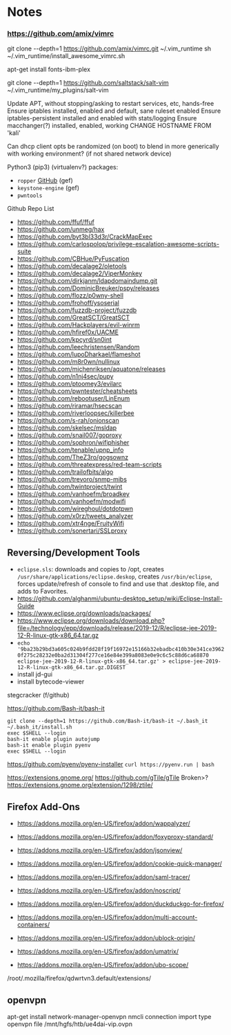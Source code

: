 # Notes


### https://github.com/amix/vimrc
git clone --depth=1 https://github.com/amix/vimrc.git ~/.vim_runtime
sh ~/.vim_runtime/install_awesome_vimrc.sh

apt-get install fonts-ibm-plex

git clone --depth=1 https://github.com/saltstack/salt-vim ~/.vim_runtime/my_plugins/salt-vim


Update APT, without stopping/asking to restart services, etc, hands-free
Ensure iptables installed, enabled and default, sane ruleset enabled
Ensure iptables-persistent installed and enabled with stats/logging
Ensure macchanger(?) installed, enabled, working
CHANGE HOSTNAME FROM 'kali'

Can dhcp client opts be randomized (on boot) to blend in more generically with working environment? (if not shared network device)


Python3 (pip3) (virtualenv?) packages:
- `ropper` [GitHub](https://github.com/sashs/Ropper) (gef)
- `keystone-engine` (gef)
- `pwntools`

Github Repo List
- https://github.com/ffuf/ffuf
- https://github.com/unmeg/hax
- https://github.com/byt3bl33d3r/CrackMapExec
- https://github.com/carlospolop/privilege-escalation-awesome-scripts-suite
- https://github.com/CBHue/PyFuscation
- https://github.com/decalage2/oletools
- https://github.com/decalage2/ViperMonkey
- https://github.com/dirkjanm/ldapdomaindump.git
- https://github.com/DominicBreuker/pspy/releases
- https://github.com/flozz/p0wny-shell
- https://github.com/frohoff/ysoserial
- https://github.com/fuzzdb-project/fuzzdb
- https://github.com/GreatSCT/GreatSCT
- https://github.com/Hackplayers/evil-winrm
- https://github.com/hfiref0x/UACME
- https://github.com/kpcyrd/sn0int
- https://github.com/leechristensen/Random
- https://github.com/lupoDharkael/flameshot
- https://github.com/m8r0wn/nullinux
- https://github.com/michenriksen/aquatone/releases
- https://github.com/n1nj4sec/pupy
- https://github.com/ptoomey3/evilarc
- https://github.com/pwntester/cheatsheets
- https://github.com/rebootuser/LinEnum
- https://github.com/riramar/hsecscan
- https://github.com/riverloopsec/killerbee
- https://github.com/s-rah/onionscan
- https://github.com/skelsec/msldap
- https://github.com/snail007/goproxy
- https://github.com/sophron/wifiphisher
- https://github.com/tenable/upnp_info
- https://github.com/TheZ3ro/gogsownz
- https://github.com/threatexpress/red-team-scripts
- https://github.com/trailofbits/algo
- https://github.com/trevoro/snmp-mibs
- https://github.com/twintproject/twint
- https://github.com/vanhoefm/broadkey
- https://github.com/vanhoefm/modwifi
- https://github.com/wireghoul/dotdotpwn
- https://github.com/x0rz/tweets_analyzer
- https://github.com/xtr4nge/FruityWifi
- https://github.com/sonertari/SSLproxy

## Reversing/Development Tools

- `eclipse.sls`: downloads and copies to /opt, creates `/usr/share/applications/eclipse.deskop`, creates `/usr/bin/eclipse`, forces update/refresh of console to find and use that .desktop file, and adds to Favorites.  
- https://github.com/alghanmi/ubuntu-desktop_setup/wiki/Eclipse-Install-Guide
- https://www.eclipse.org/downloads/packages/
- https://www.eclipse.org/downloads/download.php?file=/technology/epp/downloads/release/2019-12/R/eclipse-jee-2019-12-R-linux-gtk-x86_64.tar.gz
- `echo '9ba23b29bd3a605c024b9fdd28f19f16972e15166b32ebadbc410b30e341ce39620f275c28232e0ba2d31304f277ce16e84e399a8083e0e9c6c5c88d6ca68870  eclipse-jee-2019-12-R-linux-gtk-x86_64.tar.gz' > eclipse-jee-2019-12-R-linux-gtk-x86_64.tar.gz.DIGEST`
- install jd-gui
- install bytecode-viewer



stegcracker (f/github)


https://github.com/Bash-it/bash-it
```
git clone --depth=1 https://github.com/Bash-it/bash-it ~/.bash_it
~/.bash_it/install.sh
exec $SHELL --login
bash-it enable plugin autojump
bash-it enable plugin pyenv
exec $SHELL --login
```

https://github.com/pyenv/pyenv-installer
`curl https://pyenv.run | bash`

https://extensions.gnome.org/
https://github.com/gTile/gTile
Broken>? https://extensions.gnome.org/extension/1298/ztile/

## Firefox Add-Ons

- https://addons.mozilla.org/en-US/firefox/addon/wappalyzer/
- https://addons.mozilla.org/en-US/firefox/addon/foxyproxy-standard/
- https://addons.mozilla.org/en-US/firefox/addon/jsonview/
- https://addons.mozilla.org/en-US/firefox/addon/cookie-quick-manager/
- https://addons.mozilla.org/en-US/firefox/addon/saml-tracer/

- https://addons.mozilla.org/en-US/firefox/addon/noscript/
- https://addons.mozilla.org/en-US/firefox/addon/duckduckgo-for-firefox/
- https://addons.mozilla.org/en-US/firefox/addon/multi-account-containers/
- https://addons.mozilla.org/en-US/firefox/addon/ublock-origin/
- https://addons.mozilla.org/en-US/firefox/addon/umatrix/
- https://addons.mozilla.org/en-US/firefox/addon/ubo-scope/

/root/.mozilla/firefox/qdwrtvn3.default/extensions/

## openvpn
apt-get install network-manager-openvpn
nmcli connection import type openvpn file /mnt/hgfs/htb/ue4dai-vip.ovpn



